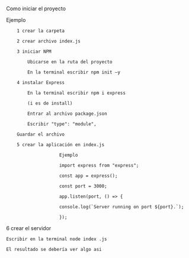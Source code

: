 Como iniciar el proyecto 

Ejemplo 

 

        1 crear la carpeta 

        2 crear archivo index.js 

        3 iniciar NPM  

            Ubicarse en la ruta del proyecto 

            En la terminal escribir npm init –y 

        4 instalar Express 

            En la terminal escribir npm i express 

            (i es de install) 

            Entrar al archivo package.json  

            Escribir "type": "module", 

        Guardar el archivo 	 

        5 crear la aplicación en index.js 

                        Ejemplo 

                        import express from "express"; 

                        const app = express(); 

                        const port = 3000; 

                        app.listen(port, () => { 

                        console.log(`Server running on port ${port}.`); 

                        }); 


 6 crear el servidor 

	Escribir en la terminal node index .js 

	El resultado se debería ver algo asi 